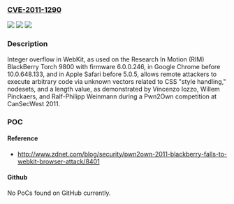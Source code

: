 ### [CVE-2011-1290](https://cve.mitre.org/cgi-bin/cvename.cgi?name=CVE-2011-1290)
![](https://img.shields.io/static/v1?label=Product&message=n%2Fa&color=blue)
![](https://img.shields.io/static/v1?label=Version&message=n%2Fa&color=blue)
![](https://img.shields.io/static/v1?label=Vulnerability&message=n%2Fa&color=brighgreen)

### Description

Integer overflow in WebKit, as used on the Research In Motion (RIM) BlackBerry Torch 9800 with firmware 6.0.0.246, in Google Chrome before 10.0.648.133, and in Apple Safari before 5.0.5, allows remote attackers to execute arbitrary code via unknown vectors related to CSS "style handling," nodesets, and a length value, as demonstrated by Vincenzo Iozzo, Willem Pinckaers, and Ralf-Philipp Weinmann during a Pwn2Own competition at CanSecWest 2011.

### POC

#### Reference
- http://www.zdnet.com/blog/security/pwn2own-2011-blackberry-falls-to-webkit-browser-attack/8401

#### Github
No PoCs found on GitHub currently.


